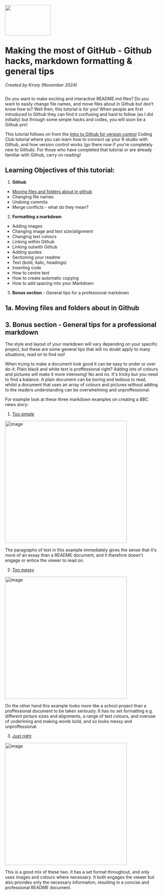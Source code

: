 <img align="left" width="150" height="100" src="https://github.com/user-attachments/assets/15e3d8bb-acb0-4014-8505-b250fbc23c71" />

<p>&nbsp;</p>
<p>&nbsp;</p>
<p>&nbsp;</p>


 # Making the most of GitHub - Github hacks, markdown formatting & general tips

*Created by Kirsty (November 2024)*

```diff

```

Do you want to make exciting and interactive README.md files? Do you want to easily change file names, and move files about in Github but don’t know how to? Well then, this tutorial is for you! When people are first introduced to Github they can find it confusing and hard to follow (as I did initially) but through some simple hacks and codes, you will soon be a Github pro! 


This tutorial follows on from the [Intro to Github for version control](https://ourcodingclub.github.io/tutorials/git/) Coding Club tutorial where you can learn how to connect up your R studio with Github, and how version control works (go there now if you’re completely new to Github). For those who have completed that tutorial or are already familiar with Github, carry on reading! 
 

## Learning Objectives of this tutorial:

1. **Github**
- [Moving files and folders about in github](https://github.com/EdDataScienceEES/tutorial-Kirstb-04/blob/master/index.md#1a-moving-files-and-folders-about-in-github)
- Changing file names
- Undoing commits 
- Merge conflicts - what do they mean?
2. **Formatting a markdown**
- Adding images
- Changing image and text size/alignment
- Changing text colours
- Linking within Github
- Linking outwith Github
- Adding quotes
- Sectioning your readme
- Text (bold, italic, headings)
- Inserting code
- How to centre text
- How to create automatic copying
- How to add spacing into your Markdown

3. **Bonus section** - General tips for a professional markdown

## 1a. Moving files and folders about in Github



## 3. Bonus section - General tips for a professional markdown

The style and layout of your markdown will vary depending on your specific project, but these are some general tips that will no doubt apply to many situations, read on to find out!

When trying to make a document look good it can be easy to under or over do-it. Plain black and white text is proffessional right? Adding lots of colours and pictures will make it more interesing! No and no. It's tricky but you need to find a balance. A plain document can be boring and tedious to read, whilst a document that uses an array of colours and pictures without adding to the readers understanding can be overwhelming and unproffessional. 

For example look at these three markdown examples on creating a BBC news story:
1. [Too simple](Example_markdowns/BBC_too_simple.md)

<img width="400" alt="image" src="https://github.com/user-attachments/assets/bcf290ce-08bc-49c3-b9bd-5e06e628146d">


The paragraphs of text in this example immediately gives the sense that it's more of an essay than a README document, and it therefore doesn't engage or entice the viewer to read on. 
  
2. [Too messy](Example_markdowns/BBC_overwhelming.md)

<img width="400" alt="image" src="https://github.com/user-attachments/assets/0480b644-01a8-4529-a29a-b276b4a0aa85">



On the other hand this example looks more like a school project than a proffessional document to be taken seriously. It has no set formatting e.g. different picture sizes and alignments, a range of text colours, and overuse of underlining and making words bold, and so looks messy and unproffessional. 

3. [Just right](Example_markdowns/BBC_good.md)

<img width="400" alt="image" src="https://github.com/user-attachments/assets/0c0a8227-6f44-4276-9cf9-6a18830551d9">




This is a good mix of these two. It has a set format throughout, and only uses images and colours where necessary. It both engages the viewer but also provides only the necessary information, resulting in a concise and professional README document.
